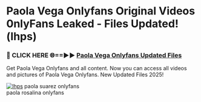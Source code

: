 # Paola Vega Onlyfans Original Videos 0nlyFans Leaked - Files Updated! (lhps)

<h3>🔴 CLICK HERE 🌐==►► <a href="https://tinyurl.com/ms9xzufz" rel="nofollow">Paola Vega Onlyfans Updated Files</a></h3>

Get Paola Vega Onlyfans and all content. Now you can access all videos and pictures of Paola Vega Onlyfans. New Updated Files 2025!

[![lhps](https://i.imgur.com/ppqm5kG.gif)](https://tinyurl.com/ms9xzufz)
paola suarez onlyfans<br>
paola rosalina onlyfans